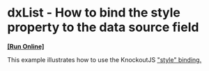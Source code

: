 # dxList - How to bind the style property to the data source field
<!-- run online -->
**[[Run Online]](https://codecentral.devexpress.com/e4809)**
<!-- run online end -->


<p>This example illustrates how to use the KnockoutJS <a href="http://knockoutjs.com/documentation/style-binding.html"><u> "style" binding</u></a><u>.</u></p>

<br/>



